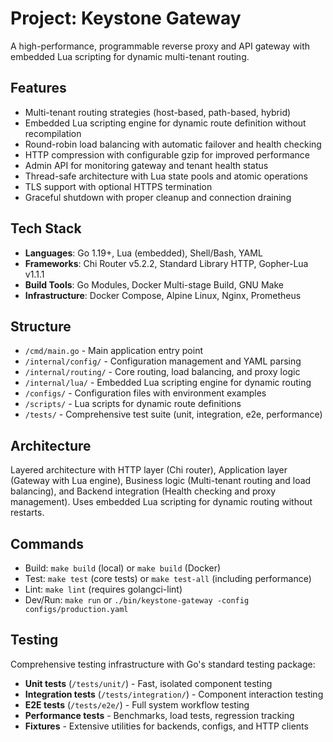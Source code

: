 # Project: Keystone Gateway
A high-performance, programmable reverse proxy and API gateway with embedded Lua scripting for dynamic multi-tenant routing.

## Features
- Multi-tenant routing strategies (host-based, path-based, hybrid)
- Embedded Lua scripting engine for dynamic route definition without recompilation
- Round-robin load balancing with automatic failover and health checking
- HTTP compression with configurable gzip for improved performance
- Admin API for monitoring gateway and tenant health status
- Thread-safe architecture with Lua state pools and atomic operations
- TLS support with optional HTTPS termination
- Graceful shutdown with proper cleanup and connection draining

## Tech Stack
- **Languages**: Go 1.19+, Lua (embedded), Shell/Bash, YAML
- **Frameworks**: Chi Router v5.2.2, Standard Library HTTP, Gopher-Lua v1.1.1
- **Build Tools**: Go Modules, Docker Multi-stage Build, GNU Make
- **Infrastructure**: Docker Compose, Alpine Linux, Nginx, Prometheus

## Structure
- `/cmd/main.go` - Main application entry point
- `/internal/config/` - Configuration management and YAML parsing
- `/internal/routing/` - Core routing, load balancing, and proxy logic
- `/internal/lua/` - Embedded Lua scripting engine for dynamic routing
- `/configs/` - Configuration files with environment examples
- `/scripts/` - Lua scripts for dynamic route definitions
- `/tests/` - Comprehensive test suite (unit, integration, e2e, performance)

## Architecture
Layered architecture with HTTP layer (Chi router), Application layer (Gateway with Lua engine), Business logic (Multi-tenant routing and load balancing), and Backend integration (Health checking and proxy management). Uses embedded Lua scripting for dynamic routing without restarts.

## Commands
- Build: `make build` (local) or `make build` (Docker)
- Test: `make test` (core tests) or `make test-all` (including performance)
- Lint: `make lint` (requires golangci-lint)
- Dev/Run: `make run` or `./bin/keystone-gateway -config configs/production.yaml`

## Testing
Comprehensive testing infrastructure with Go's standard testing package:
- **Unit tests** (`/tests/unit/`) - Fast, isolated component testing
- **Integration tests** (`/tests/integration/`) - Component interaction testing
- **E2E tests** (`/tests/e2e/`) - Full system workflow testing
- **Performance tests** - Benchmarks, load tests, regression tracking
- **Fixtures** - Extensive utilities for backends, configs, and HTTP clients